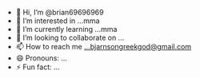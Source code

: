 - 👋 Hi, I’m @brian69696969
- 👀 I’m interested in ...mma
- 🌱 I’m currently learning ...mma
- 💞️ I’m looking to collaborate on ...
- 📫 How to reach me ...bjarnsongreekgod@gmail.com
- 😄 Pronouns: ...
- ⚡ Fun fact: ...

<!---
brian69696969/brian69696969 is a ✨ special ✨ repository because its `README.md` (this file) appears on your GitHub profile.
You can click the Preview link to take a look at your changes.
--->
